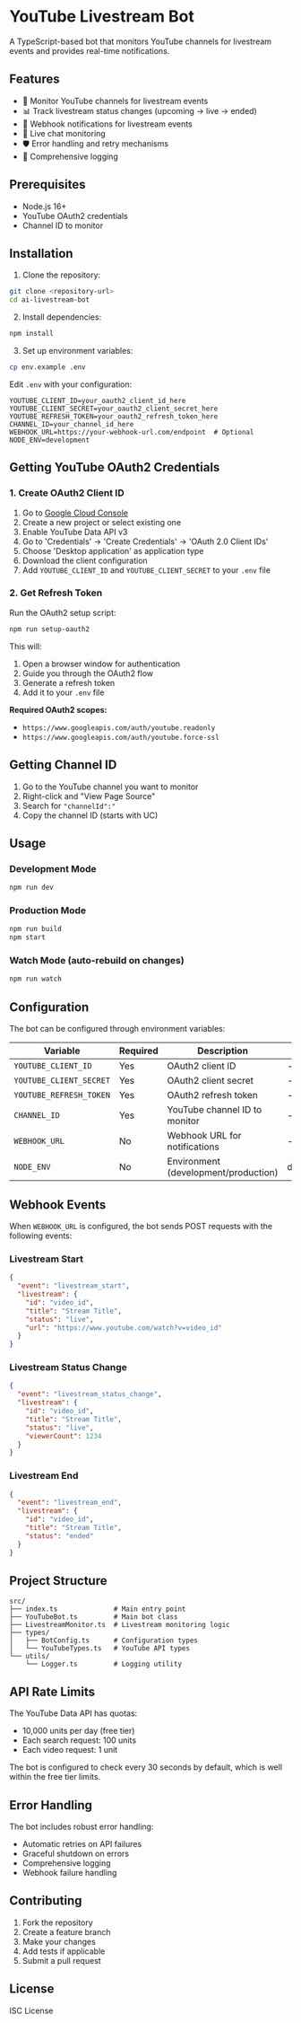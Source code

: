 # YouTube Livestream Bot

A TypeScript-based bot that monitors YouTube channels for livestream events and provides real-time notifications.

## Features

- 🎥 Monitor YouTube channels for livestream events
- 📊 Track livestream status changes (upcoming → live → ended)
- 🔔 Webhook notifications for livestream events
- 💬 Live chat monitoring
- 🛡️ Error handling and retry mechanisms
- 📝 Comprehensive logging

## Prerequisites

- Node.js 16+ 
- YouTube OAuth2 credentials
- Channel ID to monitor

## Installation

1. Clone the repository:
```bash
git clone <repository-url>
cd ai-livestream-bot
```

2. Install dependencies:
```bash
npm install
```

3. Set up environment variables:
```bash
cp env.example .env
```

Edit `.env` with your configuration:
```env
YOUTUBE_CLIENT_ID=your_oauth2_client_id_here
YOUTUBE_CLIENT_SECRET=your_oauth2_client_secret_here
YOUTUBE_REFRESH_TOKEN=your_oauth2_refresh_token_here
CHANNEL_ID=your_channel_id_here
WEBHOOK_URL=https://your-webhook-url.com/endpoint  # Optional
NODE_ENV=development
```

## Getting YouTube OAuth2 Credentials

### 1. Create OAuth2 Client ID

1. Go to [Google Cloud Console](https://console.cloud.google.com/)
2. Create a new project or select existing one
3. Enable YouTube Data API v3
4. Go to 'Credentials' → 'Create Credentials' → 'OAuth 2.0 Client IDs'
5. Choose 'Desktop application' as application type
6. Download the client configuration
7. Add `YOUTUBE_CLIENT_ID` and `YOUTUBE_CLIENT_SECRET` to your `.env` file

### 2. Get Refresh Token

Run the OAuth2 setup script:
```bash
npm run setup-oauth2
```

This will:
1. Open a browser window for authentication
2. Guide you through the OAuth2 flow
3. Generate a refresh token
4. Add it to your `.env` file

**Required OAuth2 scopes:**
- `https://www.googleapis.com/auth/youtube.readonly`
- `https://www.googleapis.com/auth/youtube.force-ssl`

## Getting Channel ID

1. Go to the YouTube channel you want to monitor
2. Right-click and "View Page Source"
3. Search for `"channelId":"` 
4. Copy the channel ID (starts with UC)

## Usage

### Development Mode
```bash
npm run dev
```

### Production Mode
```bash
npm run build
npm start
```

### Watch Mode (auto-rebuild on changes)
```bash
npm run watch
```

## Configuration

The bot can be configured through environment variables:

| Variable | Required | Description | Default |
|----------|----------|-------------|---------|
| `YOUTUBE_CLIENT_ID` | Yes | OAuth2 client ID | - |
| `YOUTUBE_CLIENT_SECRET` | Yes | OAuth2 client secret | - |
| `YOUTUBE_REFRESH_TOKEN` | Yes | OAuth2 refresh token | - |
| `CHANNEL_ID` | Yes | YouTube channel ID to monitor | - |
| `WEBHOOK_URL` | No | Webhook URL for notifications | - |
| `NODE_ENV` | No | Environment (development/production) | development |

## Webhook Events

When `WEBHOOK_URL` is configured, the bot sends POST requests with the following events:

### Livestream Start
```json
{
  "event": "livestream_start",
  "livestream": {
    "id": "video_id",
    "title": "Stream Title",
    "status": "live",
    "url": "https://www.youtube.com/watch?v=video_id"
  }
}
```

### Livestream Status Change
```json
{
  "event": "livestream_status_change",
  "livestream": {
    "id": "video_id",
    "title": "Stream Title",
    "status": "live",
    "viewerCount": 1234
  }
}
```

### Livestream End
```json
{
  "event": "livestream_end",
  "livestream": {
    "id": "video_id",
    "title": "Stream Title",
    "status": "ended"
  }
}
```

## Project Structure

```
src/
├── index.ts              # Main entry point
├── YouTubeBot.ts         # Main bot class
├── LivestreamMonitor.ts  # Livestream monitoring logic
├── types/
│   ├── BotConfig.ts      # Configuration types
│   └── YouTubeTypes.ts   # YouTube API types
└── utils/
    └── Logger.ts         # Logging utility
```

## API Rate Limits

The YouTube Data API has quotas:
- 10,000 units per day (free tier)
- Each search request: 100 units
- Each video request: 1 unit

The bot is configured to check every 30 seconds by default, which is well within the free tier limits.

## Error Handling

The bot includes robust error handling:
- Automatic retries on API failures
- Graceful shutdown on errors
- Comprehensive logging
- Webhook failure handling

## Contributing

1. Fork the repository
2. Create a feature branch
3. Make your changes
4. Add tests if applicable
5. Submit a pull request

## License

ISC License 